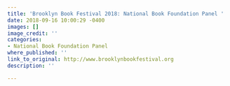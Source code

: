 ```yaml
---
title: 'Brooklyn Book Festival 2018: National Book Foundation Panel '
date: 2018-09-16 10:00:29 -0400
images: []
image_credit: ''
categories:
- National Book Foundation Panel
where_published: ''
link_to_original: http://www.brooklynbookfestival.org
description: ''

---
```

